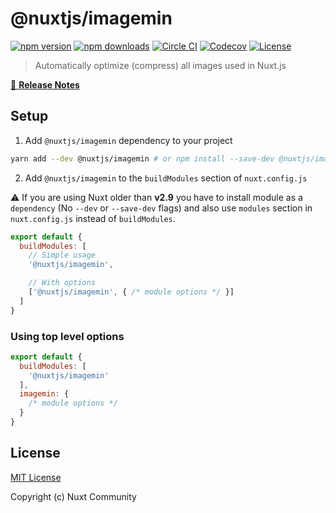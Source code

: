 # @nuxtjs/imagemin

[![npm version][npm-version-src]][npm-version-href]
[![npm downloads][npm-downloads-src]][npm-downloads-href]
[![Circle CI][circle-ci-src]][circle-ci-href]
[![Codecov][codecov-src]][codecov-href]
[![License][license-src]][license-href]

> Automatically optimize (compress) all images used in Nuxt.js

[📖 **Release Notes**](./CHANGELOG.md)

## Setup

1. Add `@nuxtjs/imagemin` dependency to your project

```bash
yarn add --dev @nuxtjs/imagemin # or npm install --save-dev @nuxtjs/imagemin
```

2. Add `@nuxtjs/imagemin` to the `buildModules` section of `nuxt.config.js`

:warning: If you are using Nuxt older than **v2.9** you have to install module as a `dependency` (No `--dev` or `--save-dev` flags) and also use `modules` section in `nuxt.config.js` instead of `buildModules`.

```js
export default {
  buildModules: [
    // Simple usage
    '@nuxtjs/imagemin',

    // With options
    ['@nuxtjs/imagemin', { /* module options */ }]
  ]
}
```

### Using top level options

```js
export default {
  buildModules: [
    '@nuxtjs/imagemin'
  ],
  imagemin: {
    /* module options */
  }
}
```

## License

[MIT License](./LICENSE)

Copyright (c) Nuxt Community

<!-- Badges -->
[npm-version-src]: https://img.shields.io/npm/v/@nuxtjs/imagemin/latest.svg?style=flat-square
[npm-version-href]: https://npmjs.com/package/@nuxtjs/imagemin

[npm-downloads-src]: https://img.shields.io/npm/dt/@nuxtjs/imagemin.svg?style=flat-square
[npm-downloads-href]: https://npmjs.com/package/@nuxtjs/imagemin

[circle-ci-src]: https://img.shields.io/circleci/project/github/nuxt-community/imagemin-module.svg?style=flat-square
[circle-ci-href]: https://circleci.com/gh/nuxt-community/imagemin-module

[codecov-src]: https://img.shields.io/codecov/c/github/nuxt-community/imagemin-module.svg?style=flat-square
[codecov-href]: https://codecov.io/gh/nuxt-community/imagemin-module

[license-src]: https://img.shields.io/npm/l/@nuxtjs/imagemin.svg?style=flat-square
[license-href]: https://npmjs.com/package/@nuxtjs/imagemin
